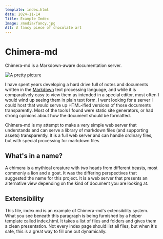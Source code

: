 ```yaml
---
template: index.html
date: 2024-11-14
Title: Example Index
Image: /media/fancy.jpg
Alt: A fancy piece of chocolate art
---
```


# Chimera-md

Chimera-md is a Markdown-aware documentation server.

[![A pretty picture](/home/assets/img-1.jpg)](/home/assets/img-1.jpg)

I have spent years developing a hard drive full of notes and documents written in the
[Markdown](https://www.markdownguide.org/) text processing language, and while it is
comparatively easy to view them as intended in a special editor, most often I would wind
up seeing them in plain text form. I went looking for a server I could host that would
serve up HTML-ified versions of those documents transparently. Most of the tools I
found were static site generators, or had strong opinions about how the document should
be formatted.

Chimera-md is my attempt to make a very simple web server that understands and can serve
a library of markdown files (and supporting assets) transparently. It is a full web server
and can handle ordinary files, but with special processing for markdown files.

## What's in a name?

A chimera is a mythical creature with two heads from different beasts, most commonly a
lion and a goat. It was the differing perspectives that suggested the name for this
project. It is a web server that presents an alternative view depending on the kind of
document you are looking at.

## Extensibility

This file, index.md is an example of Chimera-md's extensibility system. What you see
beneath this paragraph is being furnished by a helper template called index.html.
It takes a list of files and folders and gives them a clean presentation. Not every
index page should list all files, but when it's safe, this is a great way to fill one
out dynamically.
